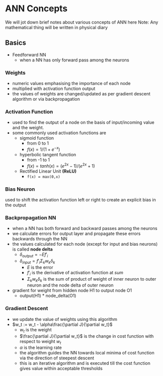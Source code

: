 # ANN Concepts
We will jot down brief notes about various concepts of ANN here
Note: Any mathematical thing will be written in physical diary

## Basics
* Feedforward NN
	* when a NN has only forward pass among the neurons

### Weights
* numeric values emphasising the importance of each node
* multiplied with activation function output 
* the values of weights are changed/updated as per gradient descent algorithm or via backpropagation

### Activation Function
* used to find the output of a node on the basis of input/incoming value and the weight.
* some commonly used activation functions are
	* sigmoid function
		* from 0 to 1
		* $f(x) = 1/(1+e^{-x})$
	* hyperbolic tangent function 
		* from -1 to 1
		* $f(x) = tanh(x) = (e^{2x}-1)/(e^{2x}+1)$
	* Rectified Linear Unit **(ReLU)** 
		* ```f(x) = max(0,x)```

### Bias Neuron
used to shift the activation function left or right to create an explicit bias in the output

### Backpropagation NN
* when a NN has both forward and backward passes among the neurons
* we calculate errors for output layer and propagate these errors backwards through the NN
* the values calculated for each node (except for input and bias neurons) is called **node delta**
	* $\delta_{output} = -Ef'_{i}$
	* $\delta_{input} = f'_{i}\Sigma_kw_k\delta_k$ 
		* $E$ is the error
		* $f'_{i}$ is the derivative of activation function at $sum$
		* $\Sigma_kw_k\delta_k$ is the sum of product of weight of inner neuron to outer neuron and the node delta of outer neuron
* gradient for weight from hidden node H1 to output node O1
	* output(H1) * node_delta(O1)

### Gradient Descent
* we update the value of weights using this algorithm
* $w_t := w_t - \alpha\frac{\partial J}{\partial w_t}$
	* $w_t$ is the weight 
	* $\frac{\partial J}{\partial w_t}$ is the change in cost function with respect to weight $w_t$
	* $\alpha$ is the learning rate
	* the algorithm guides the NN towards local minima of cost function via the direction of steepest descent
	* this is an iterative algorithm and is executed till the cost function gives value within acceptable thresholds

